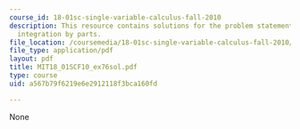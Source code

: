 ```yaml
---
course_id: 18-01sc-single-variable-calculus-fall-2010
description: This resource contains solutions for the problem statements related to
  integration by parts.
file_location: /coursemedia/18-01sc-single-variable-calculus-fall-2010/a567b79f6219e6e2912118f3bca160fd_MIT18_01SCF10_ex76sol.pdf
file_type: application/pdf
layout: pdf
title: MIT18_01SCF10_ex76sol.pdf
type: course
uid: a567b79f6219e6e2912118f3bca160fd

---
```

None